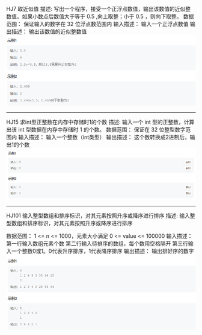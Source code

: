 HJ7 取近似值
描述:
    写出一个程序，接受一个正浮点数值，输出该数值的近似整数值。如果小数点后数值大于等于 0.5 ,向上取整；小于 0.5 ，则向下取整。
数据范围：
    保证输入的数字在 32 位浮点数范围内
输入描述：
    输入一个正浮点数值
输出描述：
    输出该数值的近似整数值
![img.png](imgs/HJ7.png)

************************************************************************************************************************
HJ15 求int型正整数在内存中存储时1的个数
描述:
    输入一个 int 型的正整数，计算出该 int 型数据在内存中存储时 1 的个数。
数据范围：
    保证在 32 位整型数字范围内
输入描述：
    输入一个整数（int类型）
输出描述：
    这个数转换成2进制后，输出1的个数
![img.png](imgs/HJ15.png)

************************************************************************************************************************
HJ101 输入整型数组和排序标识，对其元素按照升序或降序进行排序
描述:
    输入整型数组和排序标识，对其元素按照升序或降序进行排序

数据范围：
    1 <= n <= 1000，元素大小满足 0 <= value <= 100000
输入描述：
    第一行输入数组元素个数
    第二行输入待排序的数组，每个数用空格隔开
    第三行输入一个整数0或1。0代表升序排序，1代表降序排序
输出描述：
    输出排好序的数字
![img.png](imgs/HJ101.png)